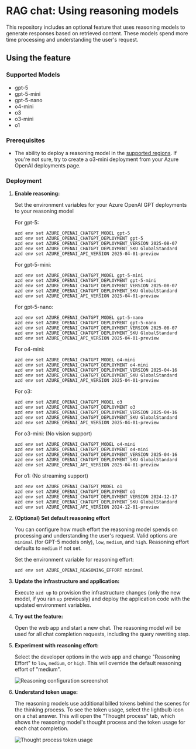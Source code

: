 # RAG chat: Using reasoning models

This repository includes an optional feature that uses reasoning models to generate responses based on retrieved content. These models spend more time processing and understanding the user's request.

## Using the feature

### Supported Models

* gpt-5
* gpt-5-mini
* gpt-5-nano
* o4-mini
* o3
* o3-mini
* o1

### Prerequisites

* The ability to deploy a reasoning model in the [supported regions](https://learn.microsoft.com/azure/ai-services/openai/concepts/models#standard-deployment-model-availability). If you're not sure, try to create a o3-mini deployment from your Azure OpenAI deployments page.

### Deployment

1. **Enable reasoning:**

   Set the environment variables for your Azure OpenAI GPT deployments to your reasoning model

   For gpt-5:

   ```shell
   azd env set AZURE_OPENAI_CHATGPT_MODEL gpt-5
   azd env set AZURE_OPENAI_CHATGPT_DEPLOYMENT gpt-5
   azd env set AZURE_OPENAI_CHATGPT_DEPLOYMENT_VERSION 2025-08-07
   azd env set AZURE_OPENAI_CHATGPT_DEPLOYMENT_SKU GlobalStandard
   azd env set AZURE_OPENAI_API_VERSION 2025-04-01-preview
   ```
   For gpt-5-mini:

   ```shell
   azd env set AZURE_OPENAI_CHATGPT_MODEL gpt-5-mini
   azd env set AZURE_OPENAI_CHATGPT_DEPLOYMENT gpt-5-mini
   azd env set AZURE_OPENAI_CHATGPT_DEPLOYMENT_VERSION 2025-08-07
   azd env set AZURE_OPENAI_CHATGPT_DEPLOYMENT_SKU GlobalStandard
   azd env set AZURE_OPENAI_API_VERSION 2025-04-01-preview
   ```
   For gpt-5-nano:

   ```shell
   azd env set AZURE_OPENAI_CHATGPT_MODEL gpt-5-nano
   azd env set AZURE_OPENAI_CHATGPT_DEPLOYMENT gpt-5-nano
   azd env set AZURE_OPENAI_CHATGPT_DEPLOYMENT_VERSION 2025-08-07
   azd env set AZURE_OPENAI_CHATGPT_DEPLOYMENT_SKU GlobalStandard
   azd env set AZURE_OPENAI_API_VERSION 2025-04-01-preview
   ```
   For o4-mini:

   ```shell
   azd env set AZURE_OPENAI_CHATGPT_MODEL o4-mini
   azd env set AZURE_OPENAI_CHATGPT_DEPLOYMENT o4-mini
   azd env set AZURE_OPENAI_CHATGPT_DEPLOYMENT_VERSION 2025-04-16
   azd env set AZURE_OPENAI_CHATGPT_DEPLOYMENT_SKU GlobalStandard
   azd env set AZURE_OPENAI_API_VERSION 2025-04-01-preview
   ```
   For o3:

   ```shell
   azd env set AZURE_OPENAI_CHATGPT_MODEL o3
   azd env set AZURE_OPENAI_CHATGPT_DEPLOYMENT o3
   azd env set AZURE_OPENAI_CHATGPT_DEPLOYMENT_VERSION 2025-04-16
   azd env set AZURE_OPENAI_CHATGPT_DEPLOYMENT_SKU GlobalStandard
   azd env set AZURE_OPENAI_API_VERSION 2025-04-01-preview
   ```
   For o3-mini: (No vision support)

   ```shell
   azd env set AZURE_OPENAI_CHATGPT_MODEL o4-mini
   azd env set AZURE_OPENAI_CHATGPT_DEPLOYMENT o4-mini
   azd env set AZURE_OPENAI_CHATGPT_DEPLOYMENT_VERSION 2025-04-16
   azd env set AZURE_OPENAI_CHATGPT_DEPLOYMENT_SKU GlobalStandard
   azd env set AZURE_OPENAI_API_VERSION 2025-04-01-preview
   ```
   For o1: (No streaming support)

   ```shell
   azd env set AZURE_OPENAI_CHATGPT_MODEL o1
   azd env set AZURE_OPENAI_CHATGPT_DEPLOYMENT o1
   azd env set AZURE_OPENAI_CHATGPT_DEPLOYMENT_VERSION 2024-12-17
   azd env set AZURE_OPENAI_CHATGPT_DEPLOYMENT_SKU GlobalStandard
   azd env set AZURE_OPENAI_API_VERSION 2024-12-01-preview
   ```
2. **(Optional) Set default reasoning effort**

   You can configure how much effort the reasoning model spends on processing and understanding the user's request. Valid options are `minimal` (for GPT-5 models only), `low`, `medium`, and `high`. Reasoning effort defaults to `medium` if not set.

   Set the environment variable for reasoning effort:

   ```shell
   azd env set AZURE_OPENAI_REASONING_EFFORT minimal
   ```
3. **Update the infrastructure and application:**

   Execute `azd up` to provision the infrastructure changes (only the new model, if you ran `up` previously) and deploy the application code with the updated environment variables.
4. **Try out the feature:**

   Open the web app and start a new chat. The reasoning model will be used for all chat completion requests, including the query rewriting step.
5. **Experiment with reasoning effort:**

   Select the developer options in the web app and change "Reasoning Effort" to `low`, `medium`, or `high`. This will override the default reasoning effort of "medium".

   ![Reasoning configuration screenshot](./images/reasoning.png)
6. **Understand token usage:**

   The reasoning models use additional billed tokens behind the scenes for the thinking process.
   To see the token usage, select the lightbulb icon on a chat answer. This will open the "Thought process" tab, which shows the reasoning model's thought process and the token usage for each chat completion.

   ![Thought process token usage](./images/token-usage.png)
